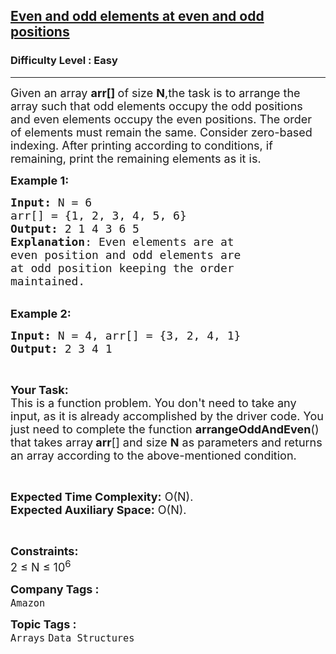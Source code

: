 <h2><a href="https://www.geeksforgeeks.org/problems/even-and-odd-elements-at-even-and-odd-positions1342/1?page=10&category=Arrays,Strings&difficulty=Easy&sortBy=submissions">Even and odd elements at even and odd positions</a></h2><h3>Difficulty Level : Easy</h3><hr><div class="problems_problem_content__Xm_eO"><p><span style="font-size:18px">Given an array <strong>arr[] </strong>of size <strong>N</strong>,the task is to arrange the array such that odd elements occupy the odd positions and even elements occupy the even positions. The order of elements must remain the same. Consider zero-based indexing. After printing according to conditions, if remaining,&nbsp;print the remaining elements as it is.</span></p>

<p><span style="font-size:18px"><strong>Example 1:</strong></span></p>

<pre><span style="font-size:18px"><strong>Input: </strong>N = 6
arr[] = {1, 2, 3, 4, 5, 6}
<strong>Output:</strong> 2 1 4 3 6 5
<strong>Explanation</strong>: Even elements are at 
even position and odd elements are 
at odd position keeping the order 
maintained.
</span></pre>

<p><br>
<span style="font-size:18px"><strong>Example 2:</strong></span></p>

<pre><span style="font-size:18px"><strong>Input: </strong>N = 4, arr[] = {3, 2, 4, 1}
<strong>Output:</strong> 2 3 4 1</span>
</pre>

<p>&nbsp;</p>

<p><span style="font-size:18px"><strong>Your Task:</strong><br>
This is a function problem. You don't need to take any input, as it is already accomplished by the driver code. You just need to complete the function <strong>arrangeOddAndEven</strong>() that takes array<strong> arr</strong>[] and size <strong>N</strong> as parameters and returns an array according to the above-mentioned condition.</span></p>

<p>&nbsp;</p>

<p><span style="font-size:18px"><strong>Expected Time Complexity:</strong> O(N).<br>
<strong>Expected Auxiliary Space:</strong> O(N).</span></p>

<p>&nbsp;</p>

<p><span style="font-size:18px"><strong>Constraints:</strong><br>
2 ≤ N ≤ 10<sup>6</sup></span></p>
</div><p><span style=font-size:18px><strong>Company Tags : </strong><br><code>Amazon</code>&nbsp;<br><p><span style=font-size:18px><strong>Topic Tags : </strong><br><code>Arrays</code>&nbsp;<code>Data Structures</code>&nbsp;